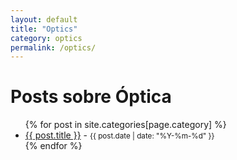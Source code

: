 ```yaml
---
layout: default
title: "Optics"
category: optics
permalink: /optics/
---
```

<h1>Posts sobre Óptica</h1>
<ul>
  {% for post in site.categories[page.category] %}
    <li><a href="{{ post.url }}">{{ post.title }}</a> - <small>{{ post.date | date: "%Y-%m-%d" }}</small></li>
  {% endfor %}
</ul>
